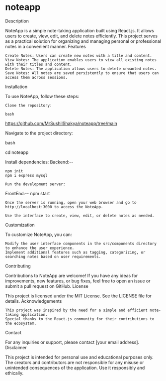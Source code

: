 # noteapp
Description

NoteApp is a simple note-taking application built using React.js. It allows users to create, view, edit, and delete notes efficiently. This project serves as a practical solution for organizing and managing personal or professional notes in a convenient manner.
Features

    Create Notes: Users can create new notes with a title and content.
    View Notes: The application enables users to view all existing notes with their titles and content.
    Delete Notes: The application allows users to delete unwanted notes.
    Save Notes: All notes are saved persistently to ensure that users can access them across sessions.

Installation

To use NoteApp, follow these steps:

    Clone the repository:

    bash

https://github.com/MrSushilShakya/noteapp/tree/main

Navigate to the project directory:

bash

cd noteapp

Install dependencies:
Backend:--

    npm init
    npm i express mysql

    Run the development server:
FrontEnd:--
    npm start

    Once the server is running, open your web browser and go to http://localhost:3000 to access the NoteApp.

    Use the interface to create, view, edit, or delete notes as needed.

Customization

To customize NoteApp, you can:

    Modify the user interface components in the src/components directory to enhance the user experience.
    Implement additional features such as tagging, categorizing, or searching notes based on user requirements.

Contributing

Contributions to NoteApp are welcome! If you have any ideas for improvements, new features, or bug fixes, feel free to open an issue or submit a pull request on GitHub.
License

This project is licensed under the MIT License. See the LICENSE file for details.
Acknowledgements

    This project was inspired by the need for a simple and efficient note-taking application.
    Special thanks to the React.js community for their contributions to the ecosystem.

Contact

For any inquiries or support, please contact [your email address].
Disclaimer

This project is intended for personal use and educational purposes only. The creators and contributors are not responsible for any misuse or unintended consequences of the application. Use it responsibly and ethically.

